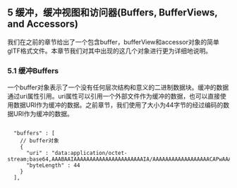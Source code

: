 ## 5  缓冲，缓冲视图和访问器(Buffers, BufferViews, and Accessors)
 
我们在之前的章节给出了一个包含buffer，bufferView和accessor对象的简单glTF格式文件。本章节我们对其中出现的这几个对象进行更为详细地说明。

### 5.1 缓冲Buffers

一个buffer对象表示了一个没有任何层次结构和意义的二进制数据块。缓冲的数据通过uri属性引用。uri属性可以引用一个外部文件作为缓冲的数据，也可以直接使用数据URI作为缓冲的数据。之前章节，我们使用了大小为44字节的经过编码的数据URI作为缓冲的数据。


```

  "buffers" : [
    // buffer对象
    {
      "uri" : "data:application/octet-stream;base64,AAABAAIAAAAAAAAAAAAAAAAAAAAAAIA/AAAAAAAAAAAAAAAAAACAPwAAAAA=",
      "byteLength" : 44
    }
  ],

```


















